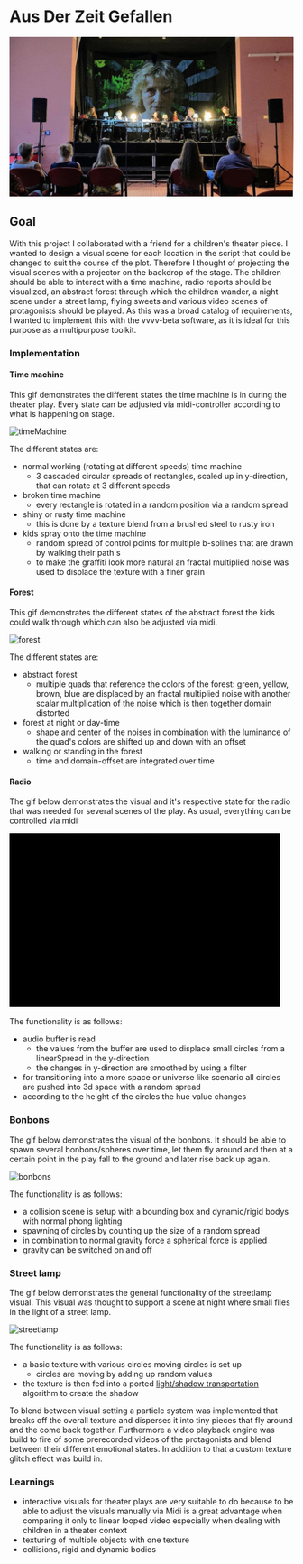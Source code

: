 # Aus Der Zeit Gefallen

![title img](img/AusderZeitgefallen_1.jpg)

## Goal

With this project I collaborated with a friend for a children's theater piece. I wanted to design a visual scene for each location in the script that could be changed to suit the course of the plot. Therefore I thought of projecting the visual scenes with a projector on the backdrop of the stage. The children should be able to interact with a time machine, radio reports should be visualized, an abstract forest through which the children wander, a night scene under a street lamp, flying sweets and various video scenes of protagonists should be played. As this was a broad catalog of requirements, I wanted to implement this with the vvvv-beta software, as it is ideal for this purpose as a multipurpose toolkit.

### Implementation

#### Time machine

This gif demonstrates the different states the time machine is in during the theater play. Every state can be adjusted via midi-controller according to what is happening on stage.

![timeMachine](img/vvvv_AusDerZeitGefallen_Timemachine.gif)

The different states are:

- normal working (rotating at different speeds) time machine
  - 3 cascaded circular spreads of rectangles, scaled up in y-direction, that can rotate at 3 different speeds
- broken time machine
  - every rectangle is rotated in a random position via a random spread
- shiny or rusty time machine
  - this is done by a texture blend from a brushed steel to rusty iron
- kids spray onto the time machine
  - random spread of control points for multiple b-splines that are drawn by walking their path's
  - to make the graffiti look more natural an fractal multiplied  noise was used to displace the texture with a finer grain

#### Forest

This gif demonstrates the different states of the abstract forest the kids could walk through which can also be adjusted via midi.

![forest](img/vvvv_AusDerZeitGefallen_Forest.gif)

The different states are:

- abstract forest
  - multiple quads that reference the colors of the forest: green, yellow, brown, blue are displaced by an fractal multiplied noise with another scalar multiplication of the noise which is then together domain distorted
- forest at night or day-time
  - shape and center of the noises in combination with the luminance of the quad's colors are shifted up and down with an offset
- walking or standing in the forest
  - time and domain-offset are integrated over time

#### Radio

The gif below demonstrates the visual and it's respective state for the radio that was needed for several scenes of the play. As usual, everything can be controlled via midi

![radio](img/vvvv_AusDerZeitGefallen_Radio.gif)

The functionality is as follows:

- audio buffer is read
  - the values from the buffer are used to displace small circles from a linearSpread in the y-direction
  - the changes in y-direction are smoothed by using a filter
- for transitioning into a more space or universe like scenario all circles are pushed into 3d space with a random spread
- according to the height of the circles the hue value changes

### Bonbons

The gif below demonstrates the visual of the bonbons. It should be able to spawn several bonbons/spheres over time, let them fly around and then at a certain point in the play fall to the ground and later rise back up again.

![bonbons](img/vvvv_AusDerZeitGefallen_Bonbons.gif)

The functionality is as follows:

- a collision scene is setup with a bounding box and dynamic/rigid bodys with normal phong lighting
- spawning of circles by counting up the size of a random spread
- in combination to normal gravity force a spherical force is applied
- gravity can be switched on and off

### Street lamp

The gif below demonstrates the general functionality of the streetlamp visual. This visual was thought to support a scene at night where small flies in the light of a street lamp.

![streetlamp](img/vvvv_AusDerZeitGefallen_Streetlamp.gif)

The functionality is as follows:

- a basic texture with various circles moving circles is set up
  - circles are moving by adding up random values
- the texture is then fed into a ported [light/shadow transportation](https://github.com/mattdesl/lwjgl-basics/wiki/2D-Pixel-Perfect-Shadows) algorithm to create the shadow

To blend between visual setting a particle system was implemented that breaks off the overall texture and disperses it into tiny pieces that fly around and the come back together. Furthermore a video playback engine was build to  fire of some prerecorded videos of the protagonists and blend between their different emotional states. In addition to that a custom texture glitch effect was build in.

### Learnings

- interactive visuals for theater plays are very suitable to do because to be able to adjust the visuals manually via Midi is a great advantage when comparing it only to linear looped video especially when dealing with children in a theater context
- texturing of multiple objects with one texture
- collisions, rigid and dynamic bodies